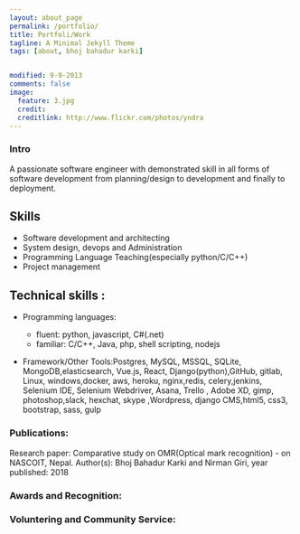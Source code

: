 ```yaml
---
layout: about_page
permalink: /portfolio/
title: Portfoli/Work
tagline: A Minimal Jekyll Theme
tags: [about, bhoj bahadur karki]


modified: 9-9-2013
comments: false
image:
  feature: 3.jpg
  credit: 
  creditlink: http://www.flickr.com/photos/yndra
---
```


<!-- ## Portfoli/Works -->
<!-- #### Web application
- [Pustakalaya.org](https://pustakalaya.org/en/)
- PythonSpark.com
- Dhuni.io

#### Desktop application
- Iot/realtime based Psychometric chart
- Pressure-Enthalpy Chart(PH chart)  -->


### Intro
A passionate software engineer with demonstrated skill in all forms of software development from planning/design to development and finally to deployment.


## Skills 
- Software development and architecting   
- System design, devops and Administration
- Programming Language Teaching(especially python/C/C++)  
- Project management    

## Technical skills :
- Programming languages​:
  - fluent: ​python, javascript, C#(.net)
  - familiar: C/C++, ​Java, php, shell scripting, nodejs

- Framework/Other Tools:​​Postgres, MySQL, MSSQL, SQLite, MongoDB,elasticsearch, Vue.js, React, Django(python),GitHub, gitlab,​Linux, windows​,docker, aws,      heroku, nginx,redis, celery​, ​jenkins,​Selenium IDE, Selenium Webdriver,
  ​Asana, Trello​ , Adobe XD, gimp, photoshop​,slack, hexchat, skype​ ,​Wordpress, django CMS​,html5, css3, bootstrap, sass, gulp​ 


### Publications:
Research paper: Comparative study on OMR(Optical mark recognition) - on NASCOIT, Nepal. Author(s): Bhoj Bahadur Karki and Nirman Giri, year published: 2018

### Awards and Recognition:


### Voluntering and Community Service: